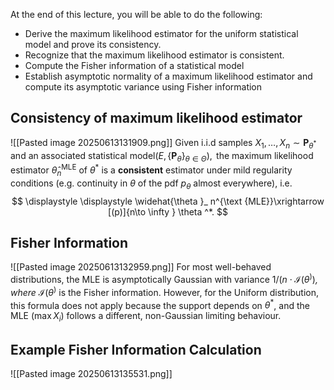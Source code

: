 At the end of this lecture, you will be able to do the following:  
- Derive the maximum likelihood estimator for the uniform statistical model and prove its consistency.
- Recognize that the maximum likelihood estimator is consistent.
- Compute the Fisher information of a statistical model
- Establish asymptotic normality of a maximum likelihood estimator and compute its asymptotic variance using Fisher information

## Consistency of maximum likelihood estimator
![[Pasted image 20250613131909.png]]
Given i.i.d samples $X_1, \ldots , X_ n\sim \mathbf{P}_{\theta ^*}$ and an associated statistical model$\displaystyle \left(E,\{ \mathbf{P}_\theta \} _{\theta \in \Theta }\right),\,$ the maximum likelihood estimator $\widehat{\theta }_ n^{\text {MLE}}$ of $\theta^*$ is a **consistent** estimator under mild regularity conditions (e.g. continuity in $\theta$ of the pdf $p_\theta$ almost everywhere), i.e.
$$
\displaystyle  \displaystyle \widehat{\theta }_ n^{\text {MLE}}\xrightarrow [(p)]{n\to \infty } \theta ^*.
$$
## Fisher Information
![[Pasted image 20250613132959.png]]
For most well-behaved distributions, the MLE is asymptotically Gaussian with variance $1 / (n \cdot \mathcal{I}(\theta^))$_, where_ $\mathcal{I}(\theta^)$ is the Fisher information. However, for the Uniform distribution, this formula does not apply because the support depends on $\theta^*$, and the MLE $(\max X_i)$ follows a different, non-Gaussian limiting behaviour.


## Example Fisher Information Calculation

![[Pasted image 20250613135531.png]]

